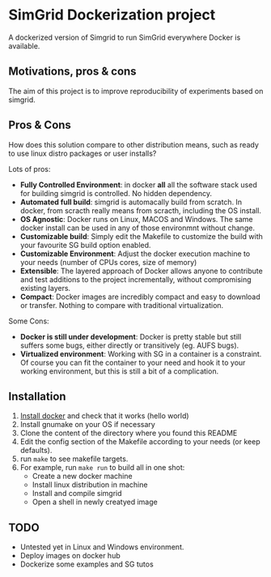 # SimGrid Dockerization project

A dockerized version of Simgrid to run SimGrid everywhere Docker is available. 

## Motivations, pros & cons
The aim of this project is to improve reproducibility of experiments based on simgrid. 

## Pros & Cons
How does this solution compare to other distribution means, such as ready to use linux distro packages or user installs?

Lots of pros:
* **Fully Controlled Environment**: in docker **all** all the software stack used for building simgrid is controlled. No hidden dependency.
* **Automated full build**: simgrid is automacally build from scratch. In docker, from scracth really means from scracth, including the OS install.
* **OS Agnostic**: Docker runs on Linux, MACOS and Windows. The same docker install can be used in any of those environmnt without change.
* **Customizable build**: Simply edit the Makefile to customize the build with your favourite SG build option enabled. 
* **Customizable Environment**: Adjust the docker execution machine to your needs (number of CPUs cores, size of memory)
* **Extensible**: The layered approach of Docker allows anyone to contribute and test additions to the project incrementally, without compromising existing layers.
* **Compact**: Docker images are incredibly compact and easy to download or transfer. Nothing to compare with traditional virtualization.

Some Cons:
* **Docker is still under development**: Docker is pretty stable but still suffers some bugs, either directly or transitively (eg. AUFS bugs). 
* **Virtualized environment**: Working with SG in a container is a constraint. Of course you can fit the container to your need and hook it to your working environment, but this is still a bit of a complication.

## Installation

1. [Install docker](https://docs.docker.com/engine/installation/) and check that it works (hello world)
2. Install gnumake on your OS if necessary
2. Clone the content of the directory where you found this README
3. Edit the config section of the Makefile according to your needs (or keep defaults). 
3. run `make` to see makefile targets.
4. For example, run `make run` to build all in one shot:
   * Create a new docker machine
   * Install linux distribution in machine
   * Install and compile simgrid
   * Open a shell in newly creatyed image


## TODO
* Untested yet in Linux and Windows environment.
* Deploy images on docker hub
* Dockerize some examples and SG tutos


